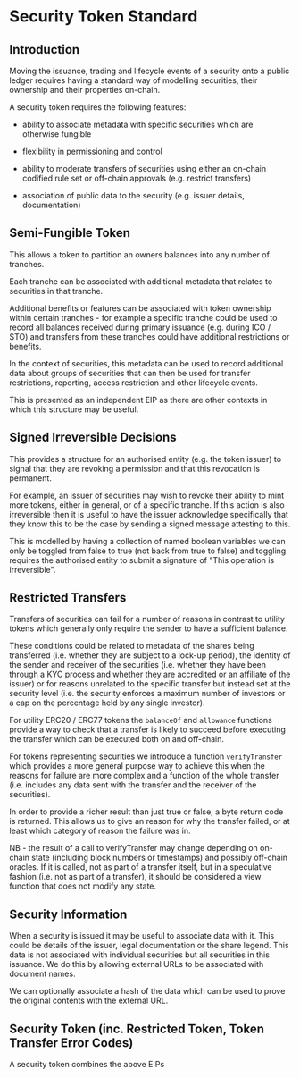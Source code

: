 # Security Token Standard

## Introduction

Moving the issuance, trading and lifecycle events of a security onto a public ledger requires having a standard way of modelling securities, their ownership and their properties on-chain.

A security token requires the following features:

  - ability to associate metadata with specific securities which are otherwise fungible

  - flexibility in permissioning and control

  - ability to moderate transfers of securities using either an on-chain codified rule set or off-chain approvals (e.g. restrict transfers)

  - association of public data to the security (e.g. issuer details, documentation)

## Semi-Fungible Token

This allows a token to partition an owners balances into any number of tranches.

Each tranche can be associated with additional metadata that relates to securities in that tranche.

Additional benefits or features can be associated with token ownership within certain tranches - for example a specific tranche could be used to record all balances received during primary issuance (e.g. during ICO / STO) and transfers from these tranches could have additional restrictions or benefits.

In the context of securities, this metadata can be used to record additional data about groups of securities that can then be used for transfer restrictions, reporting, access restriction and other lifecycle events.

This is presented as an independent EIP as there are other contexts in which this structure may be useful.

## Signed Irreversible Decisions

This provides a structure for an authorised entity (e.g. the token issuer) to signal that they are revoking a permission and that this revocation is permanent.

For example, an issuer of securities may wish to revoke their ability to mint more tokens, either in general, or of a specific tranche. If this action is also irreversible then it is useful to have the issuer acknowledge specifically that they know this to be the case by sending a signed message attesting to this.

This is modelled by having a collection of named boolean variables we can only be toggled from false to true (not back from true to false) and toggling requires the authorised entity to submit a signature of "This operation is irreversible".

## Restricted Transfers

Transfers of securities can fail for a number of reasons in contrast to utility tokens which generally only require the sender to have a sufficient balance.

These conditions could be related to metadata of the shares being transferred (i.e. whether they are subject to a lock-up period), the identity of the sender and receiver of the securities (i.e. whether they have been through a KYC process and whether they are accredited or an affiliate of the issuer) or for reasons unrelated to the specific transfer but instead set at the security level (i.e. the security enforces a maximum number of investors or a cap on the percentage held by any single investor).

For utility ERC20 / ERC77 tokens the `balanceOf` and `allowance` functions provide a way to check that a transfer is likely to succeed before executing the transfer which can be executed both on and off-chain.

For tokens representing securities we introduce a function `verifyTransfer` which provides a more general purpose way to achieve this when the reasons for failure are more complex and a function of the whole transfer (i.e. includes any data sent with the transfer and the receiver of the securities).

In order to provide a richer result than just true or false, a byte return code is returned. This allows us to give an reason for why the transfer failed, or at least which category of reason the failure was in.

NB - the result of a call to verifyTransfer may change depending on on-chain state (including block numbers or timestamps) and possibly off-chain oracles. If it is called, not as part of a transfer itself, but in a speculative fashion (i.e. not as part of a transfer), it should be considered a view function that does not modify any state.

## Security Information

When a security is issued it may be useful to associate data with it. This could be details of the issuer, legal documentation or the share legend. This data is not associated with individual securities but all securities in this issuance. We do this by allowing external URLs to be associated with document names.

We can optionally associate a hash of the data which can be used to prove the original contents with the external URL.

## Security Token (inc. Restricted Token, Token Transfer Error Codes)

A security token combines the above EIPs
